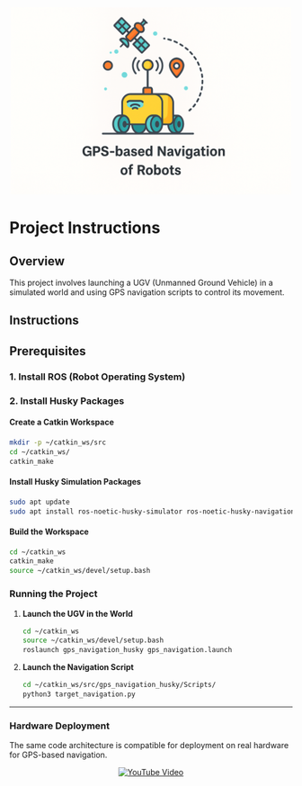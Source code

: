 <div align="center">
  <img src="models/grass_plane_v1/gps_nav.png" alt="GPS Nav" width="500"/>
  <br>
</div>

# Project Instructions


## Overview
This project involves launching a UGV (Unmanned Ground Vehicle) in a simulated world and using GPS navigation scripts to control its movement.

## Instructions

## Prerequisites

### 1. Install ROS (Robot Operating System)
### 2. Install Husky Packages

#### Create a Catkin Workspace

```bash
mkdir -p ~/catkin_ws/src
cd ~/catkin_ws/
catkin_make
```
#### Install Husky Simulation Packages

```bash
sudo apt update
sudo apt install ros-noetic-husky-simulator ros-noetic-husky-navigation
```
#### Build the Workspace
```bash
cd ~/catkin_ws
catkin_make
source ~/catkin_ws/devel/setup.bash
```

### Running the Project

1. **Launch the UGV in the World**
   ```bash
   cd ~/catkin_ws
   source ~/catkin_ws/devel/setup.bash
   roslaunch gps_navigation_husky gps_navigation.launch
   ```

2. **Launch the Navigation Script**
   ```bash
   cd ~/catkin_ws/src/gps_navigation_husky/Scripts/
   python3 target_navigation.py
   ```
---
### Hardware Deployment

<p>The same code architecture is compatible for deployment on real hardware for GPS-based navigation.</p>

<p align="center">
  <a href="https://www.youtube.com/watch?v=OlJv8bZSwIM&t=4s">
    <img src="https://img.youtube.com/vi/OlJv8bZSwIM/0.jpg" alt="YouTube Video" width="480"/>
  </a>
</p>
